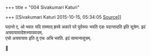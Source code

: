 +++
title = "004 Sivakumari Katuri"

+++
[[Sivakumari Katuri	2015-10-15, 05:34:05 [Source](https://groups.google.com/g/samskrita/c/KYcT30ZWdlo)]]



पदान्ते ए, ओ भवतः यदि तस्मात् ह्रस्वे अकारे परे पूर्वरूपः भवति एङः पदान्तादति इति सूत्रेण. इदं अयवायावादेशस्यापवादम्.  
एचो अयवायावः इति तु एचः अचि भवति. इदं सामान्यसूत्रम्.



